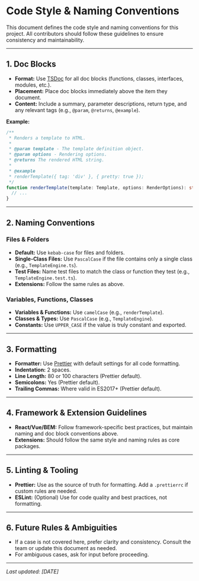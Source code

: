 # Code Style & Naming Conventions

This document defines the code style and naming conventions for this project. All contributors should follow these guidelines to ensure consistency and maintainability.

---

## 1. Doc Blocks

- **Format:** Use [TSDoc](https://tsdoc.org/) for all doc blocks (functions, classes, interfaces, modules, etc.).
- **Placement:** Place doc blocks immediately above the item they document.
- **Content:** Include a summary, parameter descriptions, return type, and any relevant tags (e.g., `@param`, `@returns`, `@example`).

**Example:**
```ts
/**
 * Renders a template to HTML.
 *
 * @param template - The template definition object.
 * @param options - Rendering options.
 * @returns The rendered HTML string.
 *
 * @example
 * renderTemplate({ tag: 'div' }, { pretty: true });
 */
function renderTemplate(template: Template, options: RenderOptions): string {
  // ...
}
```

---

## 2. Naming Conventions

### Files & Folders
- **Default:** Use `kebab-case` for files and folders.
- **Single-Class Files:** Use `PascalCase` if the file contains only a single class (e.g., `TemplateEngine.ts`).
- **Test Files:** Name test files to match the class or function they test (e.g., `TemplateEngine.test.ts`).
- **Extensions:** Follow the same rules as above.

### Variables, Functions, Classes
- **Variables & Functions:** Use `camelCase` (e.g., `renderTemplate`).
- **Classes & Types:** Use `PascalCase` (e.g., `TemplateEngine`).
- **Constants:** Use `UPPER_CASE` if the value is truly constant and exported.

---

## 3. Formatting

- **Formatter:** Use [Prettier](https://prettier.io/) with default settings for all code formatting.
- **Indentation:** 2 spaces.
- **Line Length:** 80 or 100 characters (Prettier default).
- **Semicolons:** Yes (Prettier default).
- **Trailing Commas:** Where valid in ES2017+ (Prettier default).

---

## 4. Framework & Extension Guidelines

- **React/Vue/BEM:** Follow framework-specific best practices, but maintain naming and doc block conventions above.
- **Extensions:** Should follow the same style and naming rules as core packages.

---

## 5. Linting & Tooling

- **Prettier:** Use as the source of truth for formatting. Add a `.prettierrc` if custom rules are needed.
- **ESLint:** (Optional) Use for code quality and best practices, not formatting.

---

## 6. Future Rules & Ambiguities

- If a case is not covered here, prefer clarity and consistency. Consult the team or update this document as needed.
- For ambiguous cases, ask for input before proceeding.

---

_Last updated: [DATE]_ 